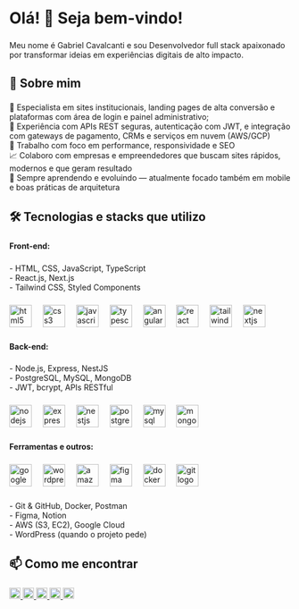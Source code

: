 <h1 align="left">Olá! 👋 Seja bem-vindo!</h1>

###

<p align="left">Meu nome é Gabriel Cavalcanti e sou Desenvolvedor full stack apaixonado por transformar ideias em experiências digitais de alto impacto.</p>

###

<h2 align="left">🚀 Sobre mim</h2>

###

<p align="left">🎯 Especialista em sites institucionais, landing pages de alta conversão e plataformas com área de login e painel administrativo;<br>🔐 Experiência com APIs REST seguras, autenticação com JWT, e integração com gateways de pagamento, CRMs e serviços em nuvem (AWS/GCP)<br>🔄 Trabalho com foco em performance, responsividade e SEO<br>📈 Colaboro com empresas e empreendedores que buscam sites rápidos, modernos e que geram resultado<br>🧠 Sempre aprendendo e evoluindo — atualmente focado também em mobile e boas práticas de arquitetura</p>

###

<h2 align="left">🛠️ Tecnologias e stacks que utilizo</h2>

###

<h4 align="left">Front-end:</h4>

###

<p align="left">- HTML, CSS, JavaScript, TypeScript<br>- React.js, Next.js<br>- Tailwind CSS, Styled Components</p>

###

<div align="left">
  <img src="https://cdn.jsdelivr.net/gh/devicons/devicon/icons/html5/html5-original.svg" height="40" alt="html5 logo"  />
  <img width="12" />
  <img src="https://cdn.jsdelivr.net/gh/devicons/devicon/icons/css3/css3-original.svg" height="40" alt="css3 logo"  />
  <img width="12" />
  <img src="https://cdn.jsdelivr.net/gh/devicons/devicon/icons/javascript/javascript-original.svg" height="40" alt="javascript logo"  />
  <img width="12" />
  <img src="https://cdn.jsdelivr.net/gh/devicons/devicon/icons/typescript/typescript-original.svg" height="40" alt="typescript logo"  />
  <img width="12" />
  <img src="https://cdn.jsdelivr.net/gh/devicons/devicon/icons/angularjs/angularjs-original.svg" height="40" alt="angularjs logo"  />
  <img width="12" />
  <img src="https://cdn.jsdelivr.net/gh/devicons/devicon/icons/react/react-original.svg" height="40" alt="react logo"  />
  <img width="12" />
  <img src="https://cdn.jsdelivr.net/gh/devicons/devicon/icons/tailwindcss/tailwindcss-original-wordmark.svg" height="40" alt="tailwindcss logo"  />
  <img width="12" />
  <img src="https://cdn.jsdelivr.net/gh/devicons/devicon/icons/nextjs/nextjs-original.svg" height="40" alt="nextjs logo"  />
</div>

###

<h4 align="left">Back-end:</h4>

###

<p align="left">- Node.js, Express, NestJS<br>- PostgreSQL, MySQL, MongoDB<br>- JWT, bcrypt, APIs RESTful</p>

###

<div align="left">
  <img src="https://cdn.jsdelivr.net/gh/devicons/devicon/icons/nodejs/nodejs-original.svg" height="40" alt="nodejs logo"  />
  <img width="12" />
  <img src="https://cdn.jsdelivr.net/gh/devicons/devicon/icons/express/express-original.svg" height="40" alt="express logo"  />
  <img width="12" />
  <img src="https://cdn.jsdelivr.net/gh/devicons/devicon/icons/nestjs/nestjs-original.svg" height="40" alt="nestjs logo"  />
  <img width="12" />
  <img src="https://cdn.jsdelivr.net/gh/devicons/devicon/icons/postgresql/postgresql-original.svg" height="40" alt="postgresql logo"  />
  <img width="12" />
  <img src="https://cdn.jsdelivr.net/gh/devicons/devicon/icons/mysql/mysql-original.svg" height="40" alt="mysql logo"  />
  <img width="12" />
  <img src="https://cdn.jsdelivr.net/gh/devicons/devicon/icons/mongodb/mongodb-original.svg" height="40" alt="mongodb logo"  />
</div>

###

<h4 align="left">Ferramentas e outros:</h4>

###

<div align="left">
  <img src="https://cdn.jsdelivr.net/gh/devicons/devicon/icons/googlecloud/googlecloud-original.svg" height="40" alt="googlecloud logo"  />
  <img width="12" />
  <img src="https://cdn.jsdelivr.net/gh/devicons/devicon/icons/wordpress/wordpress-original.svg" height="40" alt="wordpress logo"  />
  <img width="12" />
  <img src="https://cdn.jsdelivr.net/gh/devicons/devicon/icons/amazonwebservices/amazonwebservices-line-wordmark.svg" height="40" alt="amazonwebservices logo"  />
  <img width="12" />
  <img src="https://cdn.jsdelivr.net/gh/devicons/devicon/icons/figma/figma-original.svg" height="40" alt="figma logo"  />
  <img width="12" />
  <img src="https://cdn.jsdelivr.net/gh/devicons/devicon/icons/docker/docker-original.svg" height="40" alt="docker logo"  />
  <img width="12" />
  <img src="https://cdn.jsdelivr.net/gh/devicons/devicon/icons/git/git-original.svg" height="40" alt="git logo"  />
</div>

###

<p align="left">- Git & GitHub, Docker, Postman<br>- Figma, Notion<br>- AWS (S3, EC2), Google Cloud<br>- WordPress (quando o projeto pede)</p>

###

<h2 align="left">📫 Como me encontrar</h2>

###

<p align="left">
  <a href="https://gabrielcavalcanti.tech" target="_blank">
    <img alt="Portfólio" height="20" src="https://img.shields.io/badge/Portfólio-4b8bbe?style=for-the-badge&logo=internet-explorer&logoColor=white"/>
  </a>
  <a href="mailto:gabrielmoc2010@gmail.com">
    <img alt="E-mail" height="20" src="https://img.shields.io/badge/E--mail-D14836?style=for-the-badge&logo=gmail&logoColor=white"/>
  </a>
  <a href="https://linkedin.com/in/gabrielmoc/" target="_blank">
    <img alt="LinkedIn" height="20" src="https://img.shields.io/badge/LinkedIn-0A66C2?style=for-the-badge&logo=linkedin&logoColor=white"/>
  </a>
  <a href="https://instagram.com/gabrielmoc__" target="_blank">
    <img alt="Instagram" height="20" src="https://img.shields.io/badge/Instagram-E4405F?style=for-the-badge&logo=instagram&logoColor=white"/>
  </a>
  <a href="https://wa.me/5581982071988" target="_blank">
    <img alt="WhatsApp" height="20" src="https://img.shields.io/badge/WhatsApp-25D366?style=for-the-badge&logo=whatsapp&logoColor=white"/>
  </a>
</p>
